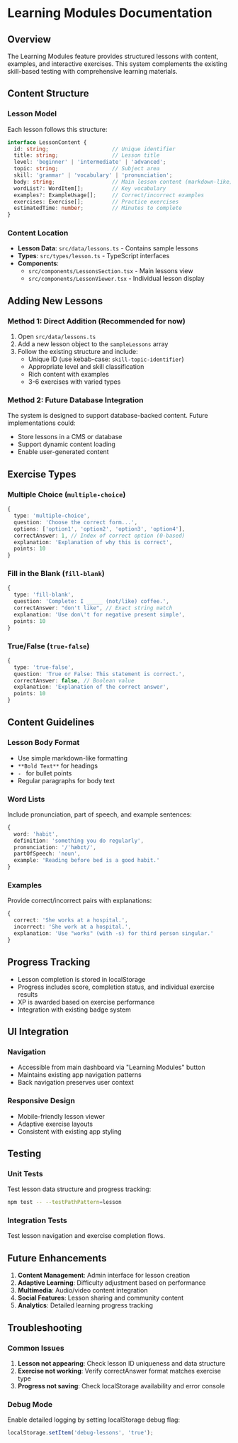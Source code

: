 # Learning Modules Documentation

## Overview

The Learning Modules feature provides structured lessons with content, examples, and interactive exercises. This system complements the existing skill-based testing with comprehensive learning materials.

## Content Structure

### Lesson Model

Each lesson follows this structure:

```typescript
interface LessonContent {
  id: string;                    // Unique identifier
  title: string;                 // Lesson title
  level: 'beginner' | 'intermediate' | 'advanced';
  topic: string;                 // Subject area
  skill: 'grammar' | 'vocabulary' | 'pronunciation';
  body: string;                  // Main lesson content (markdown-like)
  wordList?: WordItem[];         // Key vocabulary
  examples?: ExampleUsage[];     // Correct/incorrect examples
  exercises: Exercise[];         // Practice exercises
  estimatedTime: number;         // Minutes to complete
}
```

### Content Location

- **Lesson Data**: `src/data/lessons.ts` - Contains sample lessons
- **Types**: `src/types/lesson.ts` - TypeScript interfaces
- **Components**: 
  - `src/components/LessonsSection.tsx` - Main lessons view
  - `src/components/LessonViewer.tsx` - Individual lesson display

## Adding New Lessons

### Method 1: Direct Addition (Recommended for now)

1. Open `src/data/lessons.ts`
2. Add a new lesson object to the `sampleLessons` array
3. Follow the existing structure and include:
   - Unique ID (use kebab-case: `skill-topic-identifier`)
   - Appropriate level and skill classification
   - Rich content with examples
   - 3-6 exercises with varied types

### Method 2: Future Database Integration

The system is designed to support database-backed content. Future implementations could:
- Store lessons in a CMS or database
- Support dynamic content loading
- Enable user-generated content

## Exercise Types

### Multiple Choice (`multiple-choice`)
```typescript
{
  type: 'multiple-choice',
  question: 'Choose the correct form...',
  options: ['option1', 'option2', 'option3', 'option4'],
  correctAnswer: 1, // Index of correct option (0-based)
  explanation: 'Explanation of why this is correct',
  points: 10
}
```

### Fill in the Blank (`fill-blank`)
```typescript
{
  type: 'fill-blank',
  question: 'Complete: I _____ (not/like) coffee.',
  correctAnswer: "don't like", // Exact string match
  explanation: 'Use don\'t for negative present simple',
  points: 10
}
```

### True/False (`true-false`)
```typescript
{
  type: 'true-false',
  question: 'True or False: This statement is correct.',
  correctAnswer: false, // Boolean value
  explanation: 'Explanation of the correct answer',
  points: 10
}
```

## Content Guidelines

### Lesson Body Format
- Use simple markdown-like formatting
- `**Bold Text**` for headings
- `- ` for bullet points
- Regular paragraphs for body text

### Word Lists
Include pronunciation, part of speech, and example sentences:
```typescript
{
  word: 'habit',
  definition: 'something you do regularly',
  pronunciation: '/ˈhæbɪt/',
  partOfSpeech: 'noun',
  example: 'Reading before bed is a good habit.'
}
```

### Examples
Provide correct/incorrect pairs with explanations:
```typescript
{
  correct: 'She works at a hospital.',
  incorrect: 'She work at a hospital.',
  explanation: 'Use "works" (with -s) for third person singular.'
}
```

## Progress Tracking

- Lesson completion is stored in localStorage
- Progress includes score, completion status, and individual exercise results
- XP is awarded based on exercise performance
- Integration with existing badge system

## UI Integration

### Navigation
- Accessible from main dashboard via "Learning Modules" button
- Maintains existing app navigation patterns
- Back navigation preserves user context

### Responsive Design
- Mobile-friendly lesson viewer
- Adaptive exercise layouts
- Consistent with existing app styling

## Testing

### Unit Tests
Test lesson data structure and progress tracking:
```bash
npm test -- --testPathPattern=lesson
```

### Integration Tests
Test lesson navigation and exercise completion flows.

## Future Enhancements

1. **Content Management**: Admin interface for lesson creation
2. **Adaptive Learning**: Difficulty adjustment based on performance
3. **Multimedia**: Audio/video content integration
4. **Social Features**: Lesson sharing and community content
5. **Analytics**: Detailed learning progress tracking

## Troubleshooting

### Common Issues

1. **Lesson not appearing**: Check lesson ID uniqueness and data structure
2. **Exercise not working**: Verify correctAnswer format matches exercise type
3. **Progress not saving**: Check localStorage availability and error console

### Debug Mode
Enable detailed logging by setting localStorage debug flag:
```javascript
localStorage.setItem('debug-lessons', 'true');
```